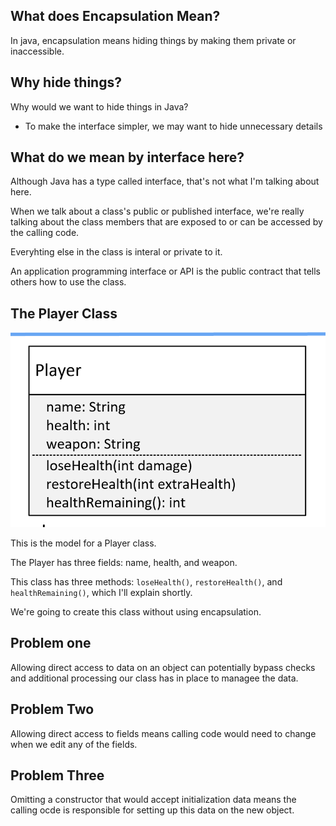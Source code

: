 ## What does Encapsulation Mean?
In java, encapsulation means hiding things by making them private or inaccessible.

## Why hide things?
Why would we want to hide things in Java?
- To make the interface simpler, we may want to hide unnecessary details

## What do we mean by interface here?
Although Java has a type called interface, that's not what I'm talking about here.

When we talk about a class's public or published interface, we're really talking about the class members that are exposed to or can be accessed by the calling code.

Everyhting else in the class is interal or private to it.

An application programming interface or API is the public contract that tells others how to use the class.

## The Player Class
![image_1.png](image_1.png)

This is the model for a Player class.

The Player has three fields: name, health, and weapon.

This class has three methods: `loseHealth()`, `restoreHealth()`, and `healthRemaining()`, which I'll explain shortly.

We're going to create this class without using encapsulation.

## Problem one
Allowing direct access to data on an object can potentially bypass checks and additional processing our class has in place to managee the data.

## Problem Two
Allowing direct access to fields means calling code would need to change when we edit any of the fields.

## Problem Three
Omitting a constructor that would accept initialization data means the calling ocde is responsible for setting up this data on the new object.

